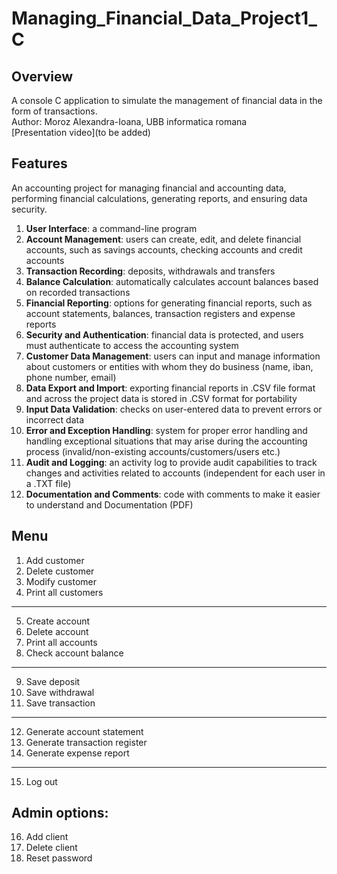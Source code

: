 # Managing_Financial_Data_Project1_C

## Overview
A console C application to simulate the management of financial data in the form of transactions.\
Author: Moroz Alexandra-Ioana, UBB informatica romana\
[Presentation video](to be added)

## Features
An  accounting project for managing financial and accounting data, performing financial calculations, generating reports, and ensuring data security.
1. **User Interface**: a command-line program
2. **Account Management**: users can create, edit, and delete financial accounts, such as savings accounts, checking accounts and credit accounts
3. **Transaction Recording**: deposits, withdrawals and transfers
4. **Balance Calculation**: automatically calculates account balances based on recorded transactions
5. **Financial Reporting**: options for generating financial reports, such as account statements, balances, transaction registers and expense reports
6. **Security and Authentication**: financial data is protected, and users must authenticate to access the accounting system
7. **Customer Data Management**: users can input and manage information about customers or entities with whom they do business (name, iban, phone number, email)
8. **Data Export and Import**: exporting financial reports in .CSV file format and across the project data is stored in .CSV format for portability
9. **Input Data Validation**: checks on user-entered data to prevent errors or incorrect data
10. **Error and Exception Handling**: system for proper error handling and handling exceptional situations that may arise during the accounting process (invalid/non-existing accounts/customers/users etc.)
11. **Audit and Logging**: an activity log to provide audit capabilities to track changes and activities related to accounts (independent for each user in a .TXT file)
12. **Documentation and Comments**: code with comments to make it easier to understand and Documentation (PDF)
    
## Menu
1. Add customer                           
2. Delete customer                        
3. Modify customer                        
4. Print all customers                    
---------------------------------------------
5. Create account                         
6. Delete account                         
7. Print all accounts                     
8. Check account balance                  
---------------------------------------------
9. Save deposit                           
10. Save withdrawal                       
11. Save transaction                      
---------------------------------------------
12. Generate account statement            
13. Generate transaction register     
14. Generate expense report             
---------------------------------------------
15. Log out                               

## Admin options:                            
16. Add client
17. Delete client
18. Reset password                           
